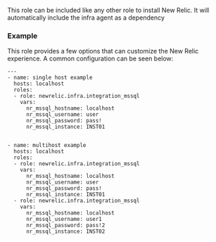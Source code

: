 This role can be included like any other role to install New Relic. It will automatically include the infra agent as a dependency

### Example
<p>

This role provides a few options that can customize the New Relic experience. A common configuration can be seen below:
```
---
- name: single host example
  hosts: localhost
  roles:
  - role: newrelic.infra.integration_mssql
    vars:
      nr_mssql_hostname: localhost
      nr_mssql_username: user
      nr_mssql_password: pass!
      nr_mssql_instance: INST01


- name: multihost example
  hosts: localhost
  roles:
  - role: newrelic.infra.integration_mssql
    vars:
      nr_mssql_hostname: localhost
      nr_mssql_username: user
      nr_mssql_password: pass!
      nr_mssql_instance: INST01
  - role: newrelic.infra.integration_mssql
    vars:
      nr_mssql_hostname: localhost
      nr_mssql_username: user1
      nr_mssql_password: pass!2
      nr_mssql_instance: INST02
```

</p>

